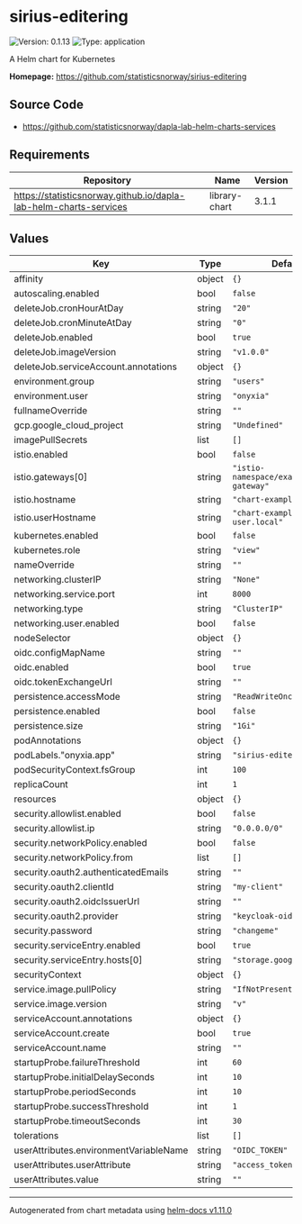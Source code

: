 # sirius-editering

![Version: 0.1.13](https://img.shields.io/badge/Version-0.1.13-informational?style=flat-square) ![Type: application](https://img.shields.io/badge/Type-application-informational?style=flat-square)

A Helm chart for Kubernetes

**Homepage:** <https://github.com/statisticsnorway/sirius-editering>

## Source Code

* <https://github.com/statisticsnorway/dapla-lab-helm-charts-services>

## Requirements

| Repository | Name | Version |
|------------|------|---------|
| https://statisticsnorway.github.io/dapla-lab-helm-charts-services | library-chart | 3.1.1 |

## Values

| Key | Type | Default | Description |
|-----|------|---------|-------------|
| affinity | object | `{}` |  |
| autoscaling.enabled | bool | `false` |  |
| deleteJob.cronHourAtDay | string | `"20"` |  |
| deleteJob.cronMinuteAtDay | string | `"0"` |  |
| deleteJob.enabled | bool | `true` |  |
| deleteJob.imageVersion | string | `"v1.0.0"` |  |
| deleteJob.serviceAccount.annotations | object | `{}` |  |
| environment.group | string | `"users"` |  |
| environment.user | string | `"onyxia"` |  |
| fullnameOverride | string | `""` |  |
| gcp.google_cloud_project | string | `"Undefined"` |  |
| imagePullSecrets | list | `[]` |  |
| istio.enabled | bool | `false` |  |
| istio.gateways[0] | string | `"istio-namespace/example-gateway"` |  |
| istio.hostname | string | `"chart-example.local"` |  |
| istio.userHostname | string | `"chart-example-user.local"` |  |
| kubernetes.enabled | bool | `false` |  |
| kubernetes.role | string | `"view"` |  |
| nameOverride | string | `""` |  |
| networking.clusterIP | string | `"None"` |  |
| networking.service.port | int | `8000` |  |
| networking.type | string | `"ClusterIP"` |  |
| networking.user.enabled | bool | `false` |  |
| nodeSelector | object | `{}` |  |
| oidc.configMapName | string | `""` |  |
| oidc.enabled | bool | `true` |  |
| oidc.tokenExchangeUrl | string | `""` |  |
| persistence.accessMode | string | `"ReadWriteOnce"` |  |
| persistence.enabled | bool | `false` |  |
| persistence.size | string | `"1Gi"` |  |
| podAnnotations | object | `{}` |  |
| podLabels."onyxia.app" | string | `"sirius-editering"` |  |
| podSecurityContext.fsGroup | int | `100` |  |
| replicaCount | int | `1` |  |
| resources | object | `{}` |  |
| security.allowlist.enabled | bool | `false` |  |
| security.allowlist.ip | string | `"0.0.0.0/0"` |  |
| security.networkPolicy.enabled | bool | `false` |  |
| security.networkPolicy.from | list | `[]` |  |
| security.oauth2.authenticatedEmails | string | `""` |  |
| security.oauth2.clientId | string | `"my-client"` |  |
| security.oauth2.oidcIssuerUrl | string | `""` |  |
| security.oauth2.provider | string | `"keycloak-oidc"` |  |
| security.password | string | `"changeme"` |  |
| security.serviceEntry.enabled | bool | `true` |  |
| security.serviceEntry.hosts[0] | string | `"storage.googleapis.com"` |  |
| securityContext | object | `{}` |  |
| service.image.pullPolicy | string | `"IfNotPresent"` |  |
| service.image.version | string | `"v"` |  |
| serviceAccount.annotations | object | `{}` |  |
| serviceAccount.create | bool | `true` |  |
| serviceAccount.name | string | `""` |  |
| startupProbe.failureThreshold | int | `60` |  |
| startupProbe.initialDelaySeconds | int | `10` |  |
| startupProbe.periodSeconds | int | `10` |  |
| startupProbe.successThreshold | int | `1` |  |
| startupProbe.timeoutSeconds | int | `30` |  |
| tolerations | list | `[]` |  |
| userAttributes.environmentVariableName | string | `"OIDC_TOKEN"` |  |
| userAttributes.userAttribute | string | `"access_token"` |  |
| userAttributes.value | string | `""` |  |

----------------------------------------------
Autogenerated from chart metadata using [helm-docs v1.11.0](https://github.com/norwoodj/helm-docs/releases/v1.11.0)
